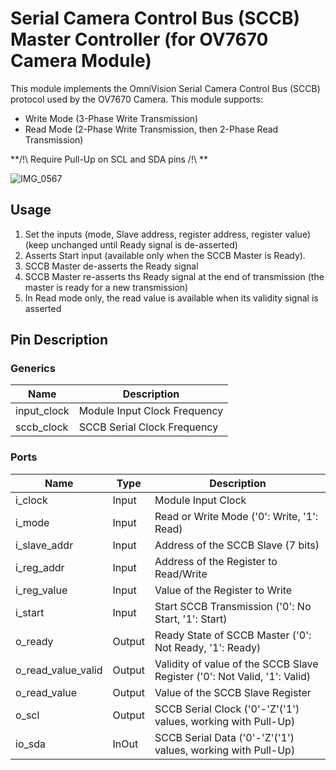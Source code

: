 # Serial Camera Control Bus (SCCB) Master Controller (for OV7670 Camera Module)

This module implements the OmniVision Serial Camera Control Bus (SCCB) protocol used by the OV7670 Camera. This module supports:
- Write Mode (3-Phase Write Transmission)
- Read Mode (2-Phase Write Transmission, then 2-Phase Read Transmission)

**/!\ Require Pull-Up on SCL and SDA pins /!\ **

![IMG_0567](https://github.com/user-attachments/assets/6e2f0ceb-f834-4dc9-899e-e39ee4fc1b29)


## Usage
1. Set the inputs (mode, Slave address, register address, register value) (keep unchanged until Ready signal is de-asserted)
2. Asserts Start input (available only when the SCCB Master is Ready).
3. SCCB Master de-asserts the Ready signal
4. SCCB Master re-asserts ths Ready signal at the end of transmission (the master is ready for a new transmission)
5. In Read mode only, the read value is available when its validity signal is asserted

## Pin Description

### Generics

| Name | Description |
| ---- | ----------- |
| input_clock | Module Input Clock Frequency |
| sccb_clock | SCCB Serial Clock Frequency |

### Ports

| Name | Type | Description |
| ---- | ---- | ----------- |
| i_clock | Input | Module Input Clock |
| i_mode | Input | Read or Write Mode ('0': Write, '1': Read) |
| i_slave_addr | Input | Address of the SCCB Slave (7 bits) |
| i_reg_addr | Input | Address of the Register to Read/Write |
| i_reg_value | Input | Value of the Register to Write |
| i_start | Input | Start SCCB Transmission ('0': No Start, '1': Start) |
| o_ready | Output | Ready State of SCCB Master ('0': Not Ready, '1': Ready) |
| o_read_value_valid | Output | Validity of value of the SCCB Slave Register ('0': Not Valid, '1': Valid) |
| o_read_value | Output | Value of the SCCB Slave Register |
| o_scl | Output | SCCB Serial Clock ('0'-'Z'('1') values, working with Pull-Up) |
| io_sda | InOut | SCCB Serial Data ('0'-'Z'('1') values, working with Pull-Up) |
